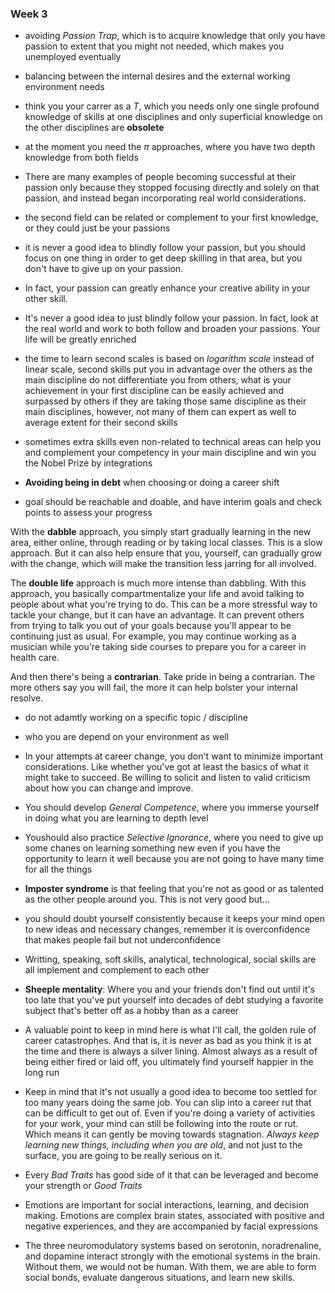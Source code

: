 ### Week 3

- avoiding *Passion Trap*, which is to acquire knowledge that only you have passion to extent that you might not needed, which makes you unemployed eventually

- balancing between the internal desires and the external working environment needs

- think you your carrer as a *T*, which you needs only one single profound knowledge of skills at one disciplines and only superficial knowledge on the other disciplines are **obsolete**

- at the moment you need the $\pi$ approaches, where you have two depth knowledge from both fields

- There are many examples of people becoming successful at their passion only because they stopped focusing directly and solely on that passion, and instead began incorporating real world considerations.

- the second field can be related or complement to your first knowledge, or they could just be your passions

- it is never a good idea to blindly follow your passion, but you should focus on one thing in order to get deep skilling in that area, but you don't have to give up on your passion. 

- In fact, your passion can greatly enhance your creative ability in your other skill. 

- It's never a good idea to just blindly follow your passion. In fact, look at the real world and work to both follow and broaden your passions. Your life will be greatly enriched

- the time to learn second scales is based on *logarithm scale* instead of linear scale, second skills put you in advantage over the others as the main discipline do not differentiate you from others, what is your achievement in your first discipline can be easily achieved and surpassed by others if they are taking those same discipline as their main disciplines, however, not many of them can expert as well to average extent for their second skills

- sometimes extra skills even non-related to technical areas can help you and complement your competency in your main discipline and win you the Nobel Prize by integrations

- **Avoiding being in debt** when choosing or doing a career shift

- goal should be reachable and doable, and have interim goals and check points to assess your progress

With the **dabble** approach, you simply start gradually learning in the new area, either online, through reading or by taking local classes. This is a slow approach. But it can also help ensure that you, yourself, can gradually grow with the change, which will make the transition less jarring for all involved. 

The **double life** approach is much more intense than dabbling. With this approach, you basically compartmentalize your life and avoid talking to people about what you're trying to do. This can be a more stressful way to tackle your change, but it can have an advantage. It can prevent others from trying to talk you out of your goals because you'll appear to be continuing just as usual. For example, you may continue working as a musician while you're taking side courses to prepare you for a career in health care. 

And then there's being a **contrarian**. Take pride in being a contrarian. The more others say you will fail, the more it can help bolster your internal resolve.

- do not adamtly working on a specific topic / discipline

- who you are depend on your environment as well

- In your attempts at career change, you don't want to minimize important considerations. Like whether you've got at least the basics of what it might take to succeed. Be willing to solicit and listen to valid criticism about how you can change and improve.

- You should develop *General Competence*, where you immerse yourself in doing what you are learning to depth level

- Youshould also practice *Selective Ignorance*, where you need to give up some chanes on learning something new even if you have the opportunity to learn it well because you are not going to have many time for all the things

- **Imposter syndrome** is that feeling that you're not as good or as talented as the other people around you. This is not very good but...

- you should doubt yourself consistently because it keeps your mind open to new ideas and necessary changes, remember it is overconfidence that makes people fail but not underconfidence

- Writting, speaking, soft skills, analytical, technological, social skills are all implement and complement to each other

- **Sheeple mentality**: Where you and your friends don't find out until it's too late that you've put yourself into decades of debt studying a favorite subject that's better off as a hobby than as a career

- A valuable point to keep in mind here is what I'll call, the golden rule of career catastrophes. And that is, it is never as bad as you think it is at the time and there is always a silver lining. Almost always as a result of being either fired or laid off, you ultimately find yourself happier in the long run

- Keep in mind that it's not usually a good idea to become too settled for too many years doing the same job. You can slip into a career rut that can be difficult to get out of. Even if you're doing a variety of activities for your work, your mind can still be following into the route or rut. Which means it can gently be moving towards stagnation. *Always keep learning new things, including when you are old*, and not just to the surface, you are going to be really serious on it. 

- Every *Bad Traits* has good side of it that can be leveraged and become your strength or *Good Traits*

- Emotions are important for social interactions, learning, and decision making. Emotions are complex brain states, associated with positive and negative experiences, and they are accompanied by facial expressions

- The three neuromodulatory systems based on serotonin, noradrenaline, and dopamine interact strongly with the emotional systems in the brain. Without them, we would not be human. With them, we are able to form social bonds, evaluate dangerous situations, and learn new skills.
